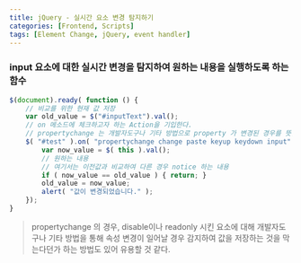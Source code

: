 ```yaml
---
title: jQuery - 실시간 요소 변경 탐지하기
categories: [Frontend, Scripts]
tags: [Element Change, jQuery, event handler]
---
```


### input 요소에 대한 실시간 변경을 탐지하여 원하는 내용을 실행하도록 하는 함수

```js
$(document).ready( function () {
	// 비교를 위한 현재 값 저장
	var old_value = $("#inputText").val();
    // on 메소드에 체크하고자 하는 Action을 기입한다.
    // propertychange 는 개발자도구나 기타 방법으로 property 가 변경된 경우를 뜻함.
    $( "#test" ).on( "propertychange change paste keyup keydown input" ,function () {
    	var now_value = $( this ).val();
        // 원하는 내용
        // 여기서는 이전값과 비교하여 다른 경우 notice 하는 내용
        if ( now_value == old_value ) { return; }
        old_value = now_value;
		alert( "값이 변경되었습니다." );
    });
}
```

> propertychange 의 경우, disable이나 readonly 시킨 요소에 대해 개발자도구나 기타 방법을 통해 속성 변경이 일어날 경우 감지하여 값을 저장하는 것을 막는다던가 하는 방법도 있어 유용할 것 같다.
